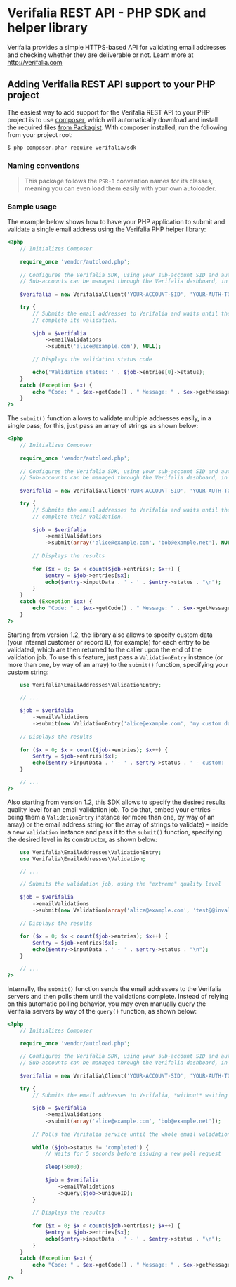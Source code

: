 Verifalia REST API - PHP SDK and helper library
================================================

Verifalia provides a simple HTTPS-based API for validating email addresses and checking whether they are deliverable or not. Learn more at http://verifalia.com

## Adding Verifalia REST API support to your PHP project ##

The easiest way to add support for the Verifalia REST API to your PHP project is to use [composer](http://getcomposer.org), which will automatically download and install the required files [from Packagist](http://packagist.org/packages/verifalia/sdk). With composer installed, run the following from your project root:

```bash
$ php composer.phar require verifalia/sdk
```

### Naming conventions ###

> This package follows the `PSR-0` convention names for its classes, meaning you can even load them easily with your own autoloader.

### Sample usage ###

The example below shows how to have your PHP application to submit and validate a single email address using the Verifalia PHP helper library:

```php
<?php
	// Initializes Composer
	
	require_once 'vendor/autoload.php';
	
	// Configures the Verifalia SDK, using your sub-account SID and auth token.
	// Sub-accounts can be managed through the Verifalia dashboard, in the clients area.
	
	$verifalia = new Verifalia\Client('YOUR-ACCOUNT-SID', 'YOUR-AUTH-TOKEN');

	try {
		// Submits the email addresses to Verifalia and waits until the engine
		// complete its validation.
	
		$job = $verifalia
			->emailValidations
			->submit('alice@example.com'), NULL);
		
		// Displays the validation status code

		echo('Validation status: ' . $job->entries[0]->status);
	}
	catch (Exception $ex) {
		echo "Code: " . $ex->getCode() . " Message: " . $ex->getMessage();
	}
?>
```

The `submit()` function allows to validate multiple addresses easily, in a single pass; for this, just pass an array of strings as shown below:

```php
<?php
	// Initializes Composer
	
	require_once 'vendor/autoload.php';
	
	// Configures the Verifalia SDK, using your sub-account SID and auth token.
	// Sub-accounts can be managed through the Verifalia dashboard, in the clients area.
	
	$verifalia = new Verifalia\Client('YOUR-ACCOUNT-SID', 'YOUR-AUTH-TOKEN');

	try {
		// Submits the email addresses to Verifalia and waits until the engine
		// complete their validation.
	
		$job = $verifalia
			->emailValidations
			->submit(array('alice@example.com', 'bob@example.net'), NULL);
		
		// Displays the results
		
		for ($x = 0; $x < count($job->entries); $x++) {
			$entry = $job->entries[$x];
			echo($entry->inputData . ' - ' . $entry->status . "\n");
		}
	}
	catch (Exception $ex) {
		echo "Code: " . $ex->getCode() . " Message: " . $ex->getMessage();
	}
?>
```

Starting from version 1.2, the library also allows to specify custom data (your internal customer or record ID, for example) for each entry to be validated, which are then returned to the caller upon the end of the validation job. To use this feature, just pass a `ValidationEntry` instance (or more than one, by way of an array) to the `submit()` function, specifying your custom string:

```php
	use Verifalia\EmailAddresses\ValidationEntry;

	// ...
	
	$job = $verifalia
		->emailValidations
		->submit(new ValidationEntry('alice@example.com', 'my custom data'), NULL);
	
	// Displays the results
	
	for ($x = 0; $x < count($job->entries); $x++) {
		$entry = $job->entries[$x];
		echo($entry->inputData . ' - ' . $entry->status . ' - custom: ' . $entry->custom . "\n");
	}

	// ...
?>
```

Also starting from version 1.2, this SDK allows to specify the desired results quality level for an email validation job. To do that, embed your entries - being them a `ValidationEntry` instance (or more than one, by way of an array) or the email address string (or the array of strings to validate) - inside a new `Validation` instance and pass it to the `submit()` function, specifying the desired level in its constructor, as shown below:

```php
	use Verifalia\EmailAddresses\ValidationEntry;
	use Verifalia\EmailAddresses\Validation;

	// ...

	// Submits the validation job, using the "extreme" quality level
	
	$job = $verifalia
		->emailValidations
		->submit(new Validation(array('alice@example.com', 'test@@invalid.tld'), 'extreme'), NULL);
	
	// Displays the results
	
	for ($x = 0; $x < count($job->entries); $x++) {
		$entry = $job->entries[$x];
		echo($entry->inputData . ' - ' . $entry->status . "\n");
	}

	// ...
?>
```

Internally, the `submit()` function sends the email addresses to the Verifalia servers and then polls them until the validations complete.
Instead of relying on this automatic polling behavior, you may even manually query the Verifalia servers by way of the `query()` function, as shown below:

```php
<?php
	// Initializes Composer
	
	require_once 'vendor/autoload.php';

	// Configures the Verifalia SDK, using your sub-account SID and auth token.
	// Sub-accounts can be managed through the Verifalia dashboard, in the clients area.
	
	$verifalia = new Verifalia\Client('YOUR-ACCOUNT-SID', 'YOUR-AUTH-TOKEN');

	try {
		// Submits the email addresses to Verifalia, *without* waiting for their validation
	
		$job = $verifalia
			->emailValidations
			->submit(array('alice@example.com', 'bob@example.net'));
		
		// Polls the Verifalia service until the whole email validation job is completed
		
		while ($job->status != 'completed') {
			// Waits for 5 seconds before issuing a new poll request
		
			sleep(5000);
			
			$job = $verifalia
				->emailValidations
				->query($job->uniqueID);
		}
		
		// Displays the results
		
		for ($x = 0; $x < count($job->entries); $x++) {
			$entry = $job->entries[$x];
			echo($entry->inputData . ' - ' . $entry->status . "\n");
		}
	}
	catch (Exception $ex) {
		echo "Code: " . $ex->getCode() . " Message: " . $ex->getMessage();
	}
?>
```
